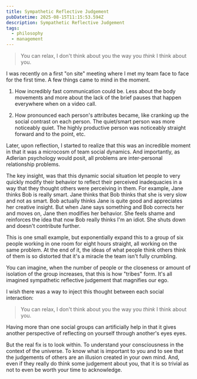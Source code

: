 ```yaml
---
title: Sympathetic Reflective Judgement
pubDatetime: 2025-08-15T11:15:53.594Z
description: Sympathetic Reflective Judgement
tags: 
  - philosophy
  - management
---
```


> You can relax, I don't think about you the way you _think_ I think about you.

I was recently on a first "on site" meeting where I met my team face to face for
the first time. A few things came to mind in the moment. 

1. How incredibly fast communication could be. Less about the body movements and
more about the lack of the brief pauses that happen everywhere when on a video
call.

2. How pronounced each person's attributes became, like cranking up the social
contrast on each person. The quiet/smart person was more noticeably quiet.
The highly productive person was noticeably straight forward and to the
point, etc.

Later, upon reflection, I started to realize that this was an incredible moment
in that it was a microcosm of team social dynamics. And importantly, as Adlerian
psychology would posit, all problems are inter-personal relationship problems.

The key insight, was that this dynamic social situation let people to very
quickly modify their behavior to reflect their perceived inadequacies in a way
that they thought others were perceiving in them. For example, Jane thinks Bob
is really smart. Jane thinks that Bob thinks that she is very slow and not as
smart. Bob actually thinks Jane is quite good and appreciates her creative
insight. But when Jane says something and Bob corrects her and moves on, Jane
then modifies her behavior. She feels shame and reinforces the idea that now Bob
really thinks I'm an idiot. She shuts down and doesn't contribute further.

This is one small example, but exponentially expand this to a group of six people
working in one room for eight hours straight, all working on the same problem.
At the end of it, the ideas of what people think others think of them is so
distorted that it's a miracle the team isn't fully crumbling.

You can imagine, when the number of people or the closeness or amount of
isolation of the group increases, that this is how "tribes" form. It's all
imagined sympathetic reflective judgement that magnifies our ego.

I wish there was a way to inject this thought between each social interaction:

> You can relax, I don't think about you the way you _think_ I think about you.

Having more than one social groups can artificially help in that it gives
another perspective of reflecting on yourself through another's eyes eyes.

But the real fix is to look within. To understand your consciousness in the
context of the universe. To know what is important to you and to see that the
judgements of others are an illusion created in your own mind. And, even if they
really do think some judgement about you, that it is so trivial as not to even
be worth your time to acknowledge.



